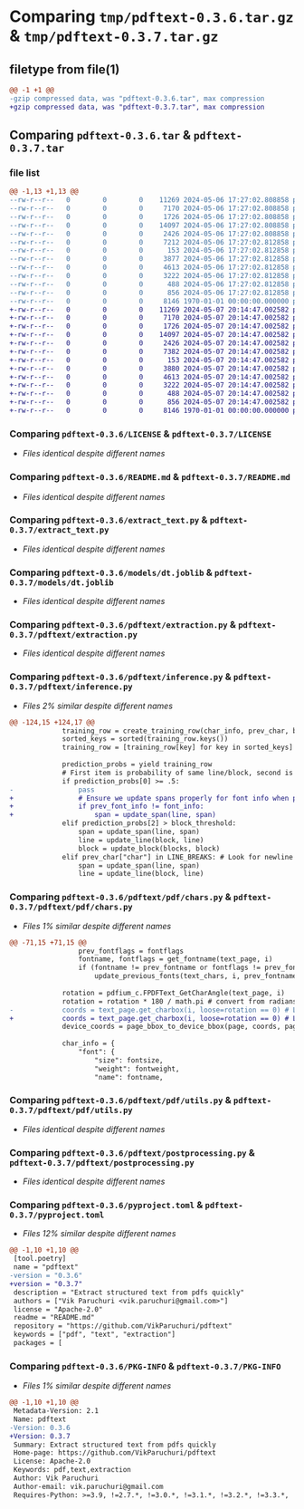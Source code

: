 # Comparing `tmp/pdftext-0.3.6.tar.gz` & `tmp/pdftext-0.3.7.tar.gz`

## filetype from file(1)

```diff
@@ -1 +1 @@
-gzip compressed data, was "pdftext-0.3.6.tar", max compression
+gzip compressed data, was "pdftext-0.3.7.tar", max compression
```

## Comparing `pdftext-0.3.6.tar` & `pdftext-0.3.7.tar`

### file list

```diff
@@ -1,13 +1,13 @@
--rw-r--r--   0        0        0    11269 2024-05-06 17:27:02.808858 pdftext-0.3.6/LICENSE
--rw-r--r--   0        0        0     7170 2024-05-06 17:27:02.808858 pdftext-0.3.6/README.md
--rw-r--r--   0        0        0     1726 2024-05-06 17:27:02.808858 pdftext-0.3.6/extract_text.py
--rw-r--r--   0        0        0    14097 2024-05-06 17:27:02.808858 pdftext-0.3.6/models/dt.joblib
--rw-r--r--   0        0        0     2426 2024-05-06 17:27:02.808858 pdftext-0.3.6/pdftext/extraction.py
--rw-r--r--   0        0        0     7212 2024-05-06 17:27:02.812858 pdftext-0.3.6/pdftext/inference.py
--rw-r--r--   0        0        0      153 2024-05-06 17:27:02.812858 pdftext-0.3.6/pdftext/model.py
--rw-r--r--   0        0        0     3877 2024-05-06 17:27:02.812858 pdftext-0.3.6/pdftext/pdf/chars.py
--rw-r--r--   0        0        0     4613 2024-05-06 17:27:02.812858 pdftext-0.3.6/pdftext/pdf/utils.py
--rw-r--r--   0        0        0     3222 2024-05-06 17:27:02.812858 pdftext-0.3.6/pdftext/postprocessing.py
--rw-r--r--   0        0        0      488 2024-05-06 17:27:02.812858 pdftext-0.3.6/pdftext/settings.py
--rw-r--r--   0        0        0      856 2024-05-06 17:27:02.812858 pdftext-0.3.6/pyproject.toml
--rw-r--r--   0        0        0     8146 1970-01-01 00:00:00.000000 pdftext-0.3.6/PKG-INFO
+-rw-r--r--   0        0        0    11269 2024-05-07 20:14:47.002582 pdftext-0.3.7/LICENSE
+-rw-r--r--   0        0        0     7170 2024-05-07 20:14:47.002582 pdftext-0.3.7/README.md
+-rw-r--r--   0        0        0     1726 2024-05-07 20:14:47.002582 pdftext-0.3.7/extract_text.py
+-rw-r--r--   0        0        0    14097 2024-05-07 20:14:47.002582 pdftext-0.3.7/models/dt.joblib
+-rw-r--r--   0        0        0     2426 2024-05-07 20:14:47.002582 pdftext-0.3.7/pdftext/extraction.py
+-rw-r--r--   0        0        0     7382 2024-05-07 20:14:47.002582 pdftext-0.3.7/pdftext/inference.py
+-rw-r--r--   0        0        0      153 2024-05-07 20:14:47.002582 pdftext-0.3.7/pdftext/model.py
+-rw-r--r--   0        0        0     3880 2024-05-07 20:14:47.002582 pdftext-0.3.7/pdftext/pdf/chars.py
+-rw-r--r--   0        0        0     4613 2024-05-07 20:14:47.002582 pdftext-0.3.7/pdftext/pdf/utils.py
+-rw-r--r--   0        0        0     3222 2024-05-07 20:14:47.002582 pdftext-0.3.7/pdftext/postprocessing.py
+-rw-r--r--   0        0        0      488 2024-05-07 20:14:47.002582 pdftext-0.3.7/pdftext/settings.py
+-rw-r--r--   0        0        0      856 2024-05-07 20:14:47.002582 pdftext-0.3.7/pyproject.toml
+-rw-r--r--   0        0        0     8146 1970-01-01 00:00:00.000000 pdftext-0.3.7/PKG-INFO
```

### Comparing `pdftext-0.3.6/LICENSE` & `pdftext-0.3.7/LICENSE`

 * *Files identical despite different names*

### Comparing `pdftext-0.3.6/README.md` & `pdftext-0.3.7/README.md`

 * *Files identical despite different names*

### Comparing `pdftext-0.3.6/extract_text.py` & `pdftext-0.3.7/extract_text.py`

 * *Files identical despite different names*

### Comparing `pdftext-0.3.6/models/dt.joblib` & `pdftext-0.3.7/models/dt.joblib`

 * *Files identical despite different names*

### Comparing `pdftext-0.3.6/pdftext/extraction.py` & `pdftext-0.3.7/pdftext/extraction.py`

 * *Files identical despite different names*

### Comparing `pdftext-0.3.6/pdftext/inference.py` & `pdftext-0.3.7/pdftext/inference.py`

 * *Files 2% similar despite different names*

```diff
@@ -124,15 +124,17 @@
             training_row = create_training_row(char_info, prev_char, block, line)
             sorted_keys = sorted(training_row.keys())
             training_row = [training_row[key] for key in sorted_keys]
 
             prediction_probs = yield training_row
             # First item is probability of same line/block, second is probability of new line, third is probability of new block
             if prediction_probs[0] >= .5:
-                pass
+                # Ensure we update spans properly for font info when predicting no new line
+                if prev_font_info != font_info:
+                    span = update_span(line, span)
             elif prediction_probs[2] > block_threshold:
                 span = update_span(line, span)
                 line = update_line(block, line)
                 block = update_block(blocks, block)
             elif prev_char["char"] in LINE_BREAKS: # Look for newline character as a forcing signal for a new line
                 span = update_span(line, span)
                 line = update_line(block, line)
```

### Comparing `pdftext-0.3.6/pdftext/pdf/chars.py` & `pdftext-0.3.7/pdftext/pdf/chars.py`

 * *Files 1% similar despite different names*

```diff
@@ -71,15 +71,15 @@
                 prev_fontflags = fontflags
                 fontname, fontflags = get_fontname(text_page, i)
                 if (fontname != prev_fontname or fontflags != prev_fontflags) and i > 0:
                     update_previous_fonts(text_chars, i, prev_fontname, prev_fontflags, text_page, fontname_sample_freq)
 
             rotation = pdfium_c.FPDFText_GetCharAngle(text_page, i)
             rotation = rotation * 180 / math.pi # convert from radians to degrees
-            coords = text_page.get_charbox(i, loose=rotation == 0) # Loose doesn't work properly when page is rotated
+            coords = text_page.get_charbox(i, loose=rotation == 0) # Loose doesn't work properly when charbox is rotated
             device_coords = page_bbox_to_device_bbox(page, coords, page_width, page_height, bl_origin, page_rotation, normalize=True)
 
             char_info = {
                 "font": {
                     "size": fontsize,
                     "weight": fontweight,
                     "name": fontname,
```

### Comparing `pdftext-0.3.6/pdftext/pdf/utils.py` & `pdftext-0.3.7/pdftext/pdf/utils.py`

 * *Files identical despite different names*

### Comparing `pdftext-0.3.6/pdftext/postprocessing.py` & `pdftext-0.3.7/pdftext/postprocessing.py`

 * *Files identical despite different names*

### Comparing `pdftext-0.3.6/pyproject.toml` & `pdftext-0.3.7/pyproject.toml`

 * *Files 12% similar despite different names*

```diff
@@ -1,10 +1,10 @@
 [tool.poetry]
 name = "pdftext"
-version = "0.3.6"
+version = "0.3.7"
 description = "Extract structured text from pdfs quickly"
 authors = ["Vik Paruchuri <vik.paruchuri@gmail.com>"]
 license = "Apache-2.0"
 readme = "README.md"
 repository = "https://github.com/VikParuchuri/pdftext"
 keywords = ["pdf", "text", "extraction"]
 packages = [
```

### Comparing `pdftext-0.3.6/PKG-INFO` & `pdftext-0.3.7/PKG-INFO`

 * *Files 1% similar despite different names*

```diff
@@ -1,10 +1,10 @@
 Metadata-Version: 2.1
 Name: pdftext
-Version: 0.3.6
+Version: 0.3.7
 Summary: Extract structured text from pdfs quickly
 Home-page: https://github.com/VikParuchuri/pdftext
 License: Apache-2.0
 Keywords: pdf,text,extraction
 Author: Vik Paruchuri
 Author-email: vik.paruchuri@gmail.com
 Requires-Python: >=3.9, !=2.7.*, !=3.0.*, !=3.1.*, !=3.2.*, !=3.3.*, !=3.4.*, !=3.5.*, !=3.6.*, !=3.7.*, !=3.8.*
```

